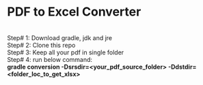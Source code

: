 # PDF to Excel Converter

<br>Step# 1: Download gradle, jdk and jre
<br>Step# 2: Clone this repo
<br>Step# 3: Keep all your pdf in single folder
<br>Step# 4: run below command:
          <br><b>gradle conversion -Dsrsdir=<your_pdf_source_folder> -Ddstdir=<folder_loc_to_get_xlsx></b>
